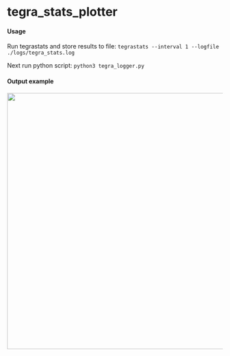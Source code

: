 # tegra_stats_plotter

#### Usage
Run tegrastats and store results to file:
```tegrastats --interval 1 --logfile ./logs/tegra_stats.log```

Next run python script: 
```python3 tegra_logger.py```

#### Output example
<img src="./figures/power_ram_plot_1_seaborn.png" width=600>
